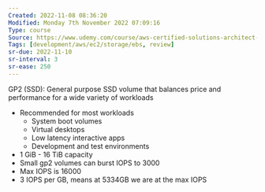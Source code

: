 ```yaml
---
Created: 2022-11-08 08:36:20
Modified: Monday 7th November 2022 07:09:16
Type: course
Source: https://www.udemy.com/course/aws-certified-solutions-architect-associate-saa-c01/?xref=E0Aed11STH4LPUQvCz0GJFABTmM=
Tags: [development/aws/ec2/storage/ebs, review]
sr-due: 2022-11-10
sr-interval: 3
sr-ease: 250
---
```


GP2 (SSD): General purpose SSD volume that balances price and performance for a wide variety of workloads

- Recommended for most workloads
	- System boot volumes
	- Virtual desktops
	- Low latency interactive apps
	- Development and test environments
- 1 GiB - 16 TiB capacity
- Small gp2 volumes can burst IOPS to 3000
- Max IOPS is 16000
- 3 IOPS per GB, means at 5334GB we are at the max IOPS